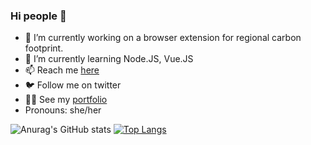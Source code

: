 ### Hi people 👋

- 🔭 I’m currently working on a browser extension for regional carbon footprint.
- 🌱 I’m currently learning Node.JS, Vue.JS
- 📫 Reach me <a href="https://thisiseda.netlify.app/contact" target="_blank">here</a>
- 🐦 Follow me on twitter  <a href="https://twitter.com/" target="_blank"></a>
- 💁‍♀️ See my <a href="https://thisisEda.netlify.app" target="_blank">portfolio</a>
- Pronouns: she/her

![Anurag's GitHub stats](https://github-readme-stats.vercel.app/api?username=wabitty&show_icons=true)
[![Top Langs](https://github-readme-stats.vercel.app/api/top-langs/?username=wabitty&layout=compact)](https://github.com/anuraghazra/github-readme-stats)
